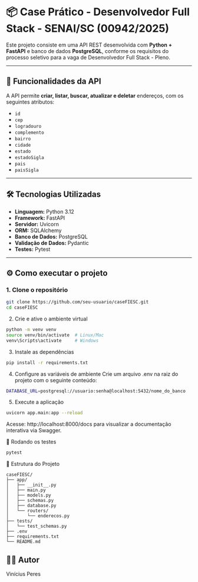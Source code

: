 # 📦 Case Prático - Desenvolvedor Full Stack - SENAI/SC (00942/2025)

Este projeto consiste em uma API REST desenvolvida com **Python + FastAPI** e banco de dados **PostgreSQL**, conforme os requisitos do processo seletivo para a vaga de Desenvolvedor Full Stack - Pleno.

---

## 🚀 Funcionalidades da API

A API permite **criar, listar, buscar, atualizar e deletar** endereços, com os seguintes atributos:

- `id`
- `cep`
- `logradouro`
- `complemento`
- `bairro`
- `cidade`
- `estado`
- `estadoSigla`
- `pais`
- `paisSigla`

---

## 🛠️ Tecnologias Utilizadas

- **Linguagem:** Python 3.12
- **Framework:** FastAPI
- **Servidor:** Uvicorn
- **ORM:** SQLAlchemy
- **Banco de Dados:** PostgreSQL
- **Validação de Dados:** Pydantic
- **Testes:** Pytest

---

## ⚙️ Como executar o projeto

### 1. Clone o repositório

```bash
git clone https://github.com/seu-usuario/caseFIESC.git
cd caseFIESC
```

2. Crie e ative o ambiente virtual
```bash
python -m venv venv
source venv/bin/activate  # Linux/Mac
venv\Scripts\activate     # Windows
```

3. Instale as dependências
```bash
pip install -r requirements.txt
```

4. Configure as variáveis de ambiente
Crie um arquivo .env na raiz do projeto com o seguinte conteúdo:

```bash
DATABASE_URL=postgresql://usuario:senha@localhost:5432/nome_do_banco
```

5. Execute a aplicação
```bash
uvicorn app.main:app --reload
```
Acesse: http://localhost:8000/docs para visualizar a documentação interativa via Swagger.

🧪 Rodando os testes
```bash
pytest
```

📁 Estrutura do Projeto
```pgsql
caseFIESC/
├── app/
│   ├── __init__.py
│   ├── main.py
│   ├── models.py
│   ├── schemas.py
│   ├── database.py
│   └── routers/
│       └── enderecos.py
├── tests/
│   └── test_schemas.py
├── .env
├── requirements.txt
└── README.md
```

## 👨‍💻 Autor
Vinícius Peres